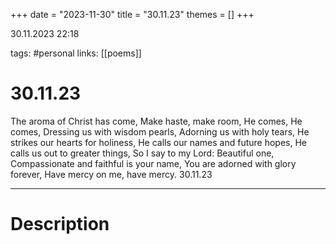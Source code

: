 +++
date = "2023-11-30"
title = "30.11.23"
themes = []
+++

30.11.2023 22:18

tags: #personal
links: [[poems]]

# 30.11.23

The aroma of Christ has come,
Make haste, make room,
He comes, He comes,
Dressing us with wisdom pearls,
Adorning us with holy tears,
He strikes our hearts for holiness,
He calls our names and future hopes,
He calls us out to greater things,
So I say to my Lord: Beautiful one, 
Compassionate and faithful is your name,
You are adorned with glory forever,
Have mercy on me, have mercy.
30.11.23

---

# Description

